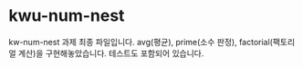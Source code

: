 # kwu-num-nest
kw-num-nest
과제 최종 파일입니다. avg(평균), prime(소수 판정), factorial(팩토리얼 계산)을 구현해놓았습니다.
테스트도 포함되어 있습니다. 